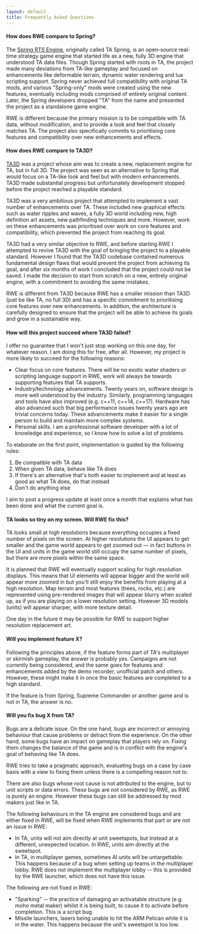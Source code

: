 ```yaml
---
layout: default
title: Frequently Asked Questions
---
```


#### How does RWE compare to Spring?

The [Spring RTS Engine](https://springrts.com/),
originally called TA Spring, is an open-source real-time strategy game engine
that started life as a new, fully 3D engine that understood TA data files.
Though Spring started with roots in TA, the project made many deviations
from TA-like gameplay and focused on enhancements like deformable terrain,
dynamic water rendering and lua scripting support.
Spring never achieved full compatibility with original TA mods,
and various "Spring-only" mods were created using the new features,
eventually including mods comprised of entirely original content.
Later, the Spring developers dropped "TA" from the name
and presented the project as a standalone game engine.

RWE is different because the primary mission is to be compatible with TA data,
without modification,
and to provide a look and feel that closely matches TA.
The project also specifically commits to prioritising core features and compatibility
over new enhancements and effects.

#### How does RWE compare to TA3D?

[TA3D](http://ta3d.org/) was a project whose aim was to
create a new, replacement engine for TA, but in full 3D.
The project was seen as an alternative to Spring
that would focus on a TA-like look and feel
but with modern enhancements.
TA3D made substantial progress but unfortunately development stopped
before the project reached a playable standard.

TA3D was a very ambitious project that attempted to implement
a vast number of enhancements over TA.
These included new graphical effects such as water ripples and waves,
a fully 3D world including new, high definition art assets,
new pathfinding techniques and more.
However, work on these enhancements was prioritised over work on core features
and compatibility, which prevented the project from reaching its goal.

TA3D had a very similar objective to RWE,
and before starting RWE I attempted to revive TA3D
with the goal of bringing the project to a playable standard.
However I found that the TA3D codebase contained numerous fundamental design flaws
that would prevent the project from achieving its goal,
and after six months of work I concluded that the project could not be saved.
I made the decision to start from scratch on a new, entirely original engine,
with a commitment to avoiding the same mistakes.

RWE is different from TA3D because RWE has a smaller mission than TA3D
(just be like TA, no full 3D)
and has a specific commitment to prioritising core features over new enhancements.
In addition, the architecture is carefully designed
to ensure that the project will be able to achieve its goals
and grow in a sustainable way.

#### How will this project succeed where TA3D failed?

I offer no guarantee that I won't just stop working on this one day, for whatever reason.
I am doing this for free, after all.
However, my project is more likely to succeed for the following reasons:

* Clear focus on core features.
  There will be no exotic water shaders or scripting language support in RWE,
  work will always be towards supporting features that TA supports.
* Industry/technology advancements.
  Twenty years on, software design is more well understood by the industry.
  Similarly, programming languages and tools have also improved (e.g. c++11, c++14, c++17).
  Hardware has also advanced such that big performance issues twenty years ago are trivial concerns today.
  These advancements make it easier for a single person to build and maintain more complex systems.
* Personal skills. I am a professional software developer with a lot of knowledge and experience, so I know how to solve a lot of problems.

To elaborate on the first point, implementation is guided by the following rules:

1. Be compatible with TA data
2. When given TA data, behave like TA does
3. If there's an alternative that's both easier to implement and at least as good as what TA does, do that instead
4. Don't do anything else

I aim to post a progress update at least once a month that explains what has been done and what the current goal is.

#### TA looks so tiny on my screen. Will RWE fix this?

TA looks small at high resolutions because everything
occupies a fixed number of pixels on the screen.
At higher resolutions the UI appears to get smaller
and the game world appears to get zoomed out &mdash;
in fact buttons in the UI and units in the game world
still occupy the same number of pixels,
but there are more pixels within the same space.

It is planned that RWE will eventually support scaling
for high resolution displays.
This means that UI elements will appear bigger
and the world will appear more zoomed in
but you'll still enjoy the benefits from playing
at a high resolution.
Map terrain and most features (trees, rocks, etc.)
are represented using pre-rendered images
that will appear blurry when scaled up,
as if you are playing on a lower resolution setting.
However 3D models (units) will appear sharper,
with more texture detail.

One day in the future it may be possible
for RWE to support higher resolution replacement art.

#### Will you implement feature X?

Following the principles above,
if the feature forms part of TA's multiplayer or skirmish gameplay,
the answer is probably yes.
Campaigns are not currently being considered,
and the same goes for features and enhancements added by the demo recorder,
unofficial patch and others.
However, these might make it in once the basic features are completed to a high standard.

If the feature is from Spring, Supreme Commander or another game and is not in TA, the answer is no.

#### Will you fix bug X from TA?

Bugs are a delicate issue.
On the one hand, bugs are incorrect or annoying behaviour
that cause problems or detract from the experience.
On the other hand, some bugs have an impact on gameplay that players rely on.
Fixing them changes the balance of the game and is in conflict with the engine's goal
of behaving like TA does.

RWE tries to take a pragmatic approach, evaluating bugs on a case by case basis
with a view to fixing them unless there is a compelling reason not to.

There are also bugs whose root cause is not attributed to the engine,
but to unit scripts or data errors.
These bugs are not considered by RWE, as RWE is purely an engine.
However these bugs can still be addressed by mod makers just like in TA.

The following behaviours in the TA engine are considered bugs
and are either fixed in RWE, will be fixed when RWE implements that part
or are not an issue in RWE:

* In TA, units will not aim directly at unit sweetspots,
  but instead at a different, unexpected location.
  In RWE, units aim directly at the sweetspot.
* In TA, in multiplayer games, sometimes AI units will be untargettable.
  This happens because of a bug when setting up teams in the multiplayer lobby.
  RWE does not implement the multiplayer lobby --
  this is provided by the RWE launcher, which does not have this issue.

The following are not fixed in RWE:

* "Sparking" -- the practice of damaging an activatable structure (e.g. moho metal maker)
  whilst it is being built, to cause it to activate before completion.
  This is a script bug.
* Missile launchers, lasers being unable to hit the ARM Pelican while it is in the water.
  This happens because the unit's sweetspot is too low.
